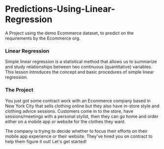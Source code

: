 # Predictions-Using-Linear-Regression
A Project using the demo Ecommerce dataset, to predict on the requirements by the Ecommerce org.

### Linear Regression
Simple linear regression is a statistical method that allows us to summarize and study relationships between two continuous (quantitative) variables. This lesson introduces the concept and basic procedures of simple linear regression.

### The Project
You just got some contract work with an Ecommerce company based in New York City that sells clothing online but they also have in-store style and clothing advice sessions. Customers come in to the store, have sessions/meetings with a personal stylist, then they can go home and order either on a mobile app or website for the clothes they want.

The company is trying to decide whether to focus their efforts on their mobile app experience or their website. They've hired you on contract to help them figure it out! Let's get started!
